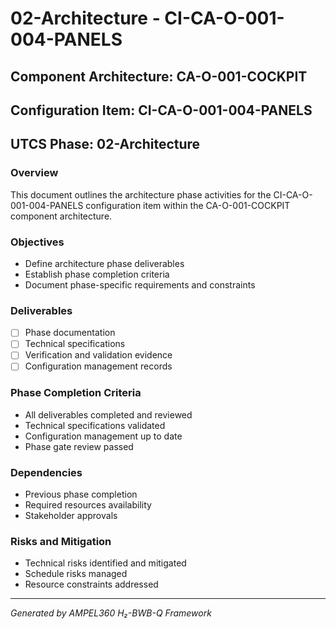 # 02-Architecture - CI-CA-O-001-004-PANELS

## Component Architecture: CA-O-001-COCKPIT
## Configuration Item: CI-CA-O-001-004-PANELS
## UTCS Phase: 02-Architecture

### Overview
This document outlines the architecture phase activities for the CI-CA-O-001-004-PANELS configuration item within the CA-O-001-COCKPIT component architecture.

### Objectives
- Define architecture phase deliverables
- Establish phase completion criteria
- Document phase-specific requirements and constraints

### Deliverables
- [ ] Phase documentation
- [ ] Technical specifications
- [ ] Verification and validation evidence
- [ ] Configuration management records

### Phase Completion Criteria
- All deliverables completed and reviewed
- Technical specifications validated
- Configuration management up to date
- Phase gate review passed

### Dependencies
- Previous phase completion
- Required resources availability
- Stakeholder approvals

### Risks and Mitigation
- Technical risks identified and mitigated
- Schedule risks managed
- Resource constraints addressed

---
*Generated by AMPEL360 H₂-BWB-Q Framework*
